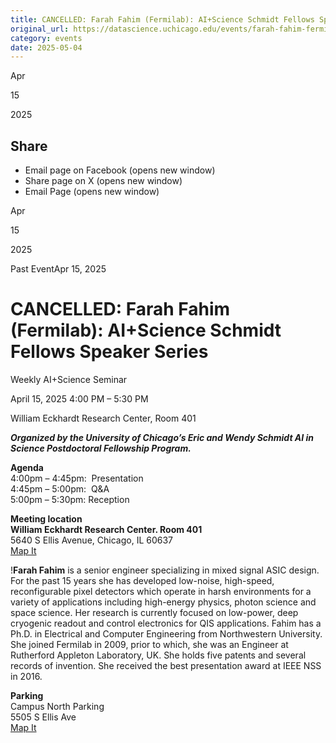 ```yaml
---
title: CANCELLED: Farah Fahim (Fermilab): AI+Science Schmidt Fellows Speaker Series – DSI
original_url: https://datascience.uchicago.edu/events/farah-fahim-fermilab-aiscience-schmidt-fellows-speaker-series
category: events
date: 2025-05-04
---
```


Apr

15

2025

## Share

* Email page on Facebook (opens new window)
* Share page on X (opens new window)
* Email Page (opens new window)

<!-- Table-like structure detected -->

Apr

15

2025

Past EventApr 15, 2025

# CANCELLED: Farah Fahim (Fermilab): AI+Science Schmidt Fellows Speaker Series

Weekly AI+Science Seminar

April 15, 2025 4:00 PM – 5:30 PM

William Eckhardt Research Center, Room 401

***Organized by the University of Chicago’s Eric and Wendy Schmidt AI in Science Postdoctoral Fellowship Program.***

**Agenda**  
4:00pm – 4:45pm:  Presentation  
4:45pm – 5:00pm:  Q&A  
5:00pm – 5:30pm: Reception

**Meeting location**  
**William Eckhardt Research Center. Room 401**  
5640 S Ellis Avenue, Chicago, IL 60637  
[Map It](https://www.google.com/maps/place/William+Eckhardt+Research+Center/@41.7920793,-87.6018227,15z/data=!4m6!3m5!1s0x880e293ef43a7037:0x6f64c2dbdd6c40ae!8m2!3d41.7920793!4d-87.6018227!16s%2Fg%2F11b6gh6_mk?entry=ttu)

!**Farah Fahim** is a senior engineer specializing in mixed signal ASIC design. For the past 15 years she has developed low-noise, high-speed, reconfigurable pixel detectors which operate in harsh environments for a variety of applications including high-energy physics, photon science and space science. Her research is currently focused on low-power, deep cryogenic readout and control electronics for QIS applications. Fahim has a Ph.D. in Electrical and Computer Engineering from Northwestern University. She joined Fermilab in 2009, prior to which, she was an Engineer at Rutherford Appleton Laboratory, UK. She holds five patents and several records of invention. She received the best presentation award at IEEE NSS in 2016.

**Parking**  
Campus North Parking  
5505 S Ellis Ave  
[Map It](https://www.google.com/maps/place/Campus+North+Parking/@41.794483,-87.5999728,15z/data=!4m6!3m5!1s0x880e293f903eb853:0xff1bea1f81ea92e7!8m2!3d41.794483!4d-87.5999728!16s%2Fg%2F1pp2x9221?entry=ttu)